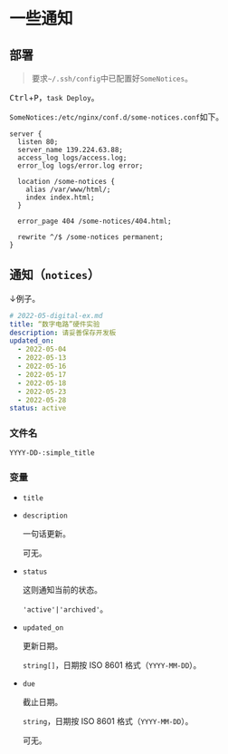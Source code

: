 # 一些通知

## 部署

> 要求`~/.ssh/config`中已配置好`SomeNotices`。

<kbd>Ctrl</kbd>+<kbd>P</kbd>，`task Deploy`。

`SomeNotices:/etc/nginx/conf.d/some-notices.conf`如下。

```properties
server {
  listen 80;
  server_name 139.224.63.88;
  access_log logs/access.log;
  error_log logs/error.log error;
  
  location /some-notices {
    alias /var/www/html/;
    index index.html;
  }

  error_page 404 /some-notices/404.html;

  rewrite ^/$ /some-notices permanent;
}
```

## 通知（`notices`）

↓例子。

```yaml
# 2022-05-digital-ex.md
title: “数字电路”硬件实验
description: 请妥善保存开发板
updated_on:
  - 2022-05-04
  - 2022-05-13
  - 2022-05-16
  - 2022-05-17
  - 2022-05-18
  - 2022-05-23
  - 2022-05-28
status: active
```

### 文件名

```
YYYY-DD-:simple_title
```

### 变量

- `title`

- `description`

  一句话更新。

  可无。

- `status`
  
  这则通知当前的状态。

  `'active'|'archived'`。

- `updated_on`

  更新日期。

  `string[]`，日期按 ISO 8601 格式（`YYYY-MM-DD`）。

- `due`

  截止日期。

  `string`，日期按 ISO 8601 格式（`YYYY-MM-DD`）。

  可无。
